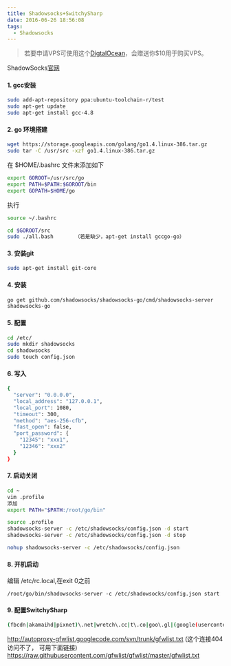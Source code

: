 ```yaml
---
title: Shadowsocks+SwitchySharp
date: 2016-06-26 18:56:08
tags:
  - Shadowsocks
---
```


> 若要申请VPS可使用这个[DigtalOcean](http://www.digitalocean.com/?refcode=a80753a9aac2)，会赠送你$10用于购买VPS。

ShadowSocks[官网](http://shadowsocks.org/en/download/servers.html)

#### 1. gcc安装

``` bash
sudo add-apt-repository ppa:ubuntu-toolchain-r/test
sudo apt-get update
sudo apt-get install gcc-4.8
```

#### 2. go 环境搭建

``` bash
wget https://storage.googleapis.com/golang/go1.4.linux-386.tar.gz
sudo tar -C /usr/src -xzf go1.4.linux-386.tar.gz
```

在 $HOME/.bashrc 文件末添加如下

``` bash
export GOROOT=/usr/src/go
export PATH=$PATH:$GOROOT/bin
export GOPATH=$HOME/go
```

执行

``` bash
source ~/.bashrc

cd $GOROOT/src
sudo ./all.bash       （若是缺少，apt-get install gccgo-go）
```

#### 3. 安装git

``` bash
sudo apt-get install git-core
```

#### 4. 安装

``` bash
go get github.com/shadowsocks/shadowsocks-go/cmd/shadowsocks-server
shadowsocks-go
```

#### 5. 配置

```bash
cd /etc/
sudo mkdir shadowsocks
cd shadowsocks
sudo touch config.json
```

#### 6. 写入

```bash
{
  "server": "0.0.0.0",
  "local_address": "127.0.0.1",
  "local_port": 1080,
  "timeout": 300,
  "method": "aes-256-cfb",
  "fast_open": false,
  "port_password": {
    "12345": "xxx1",
    "12346": "xxx2"
  }
}
```

#### 7. 启动关闭

```bash
cd ~
vim .profile
添加
export PATH="$PATH:/root/go/bin"

source .profile
shadowsocks-server -c /etc/shadowsocks/config.json -d start
shadowsocks-server -c /etc/shadowsocks/config.json -d stop

nohup shadowsocks-server -c /etc/shadowsocks/config.json
```

#### 8. 开机启动

编辑 /etc/rc.local,在exit 0之前

`/root/go/bin/shadowsocks-server -c /etc/shadowsocks/config.json start`

#### 9. 配置SwitchySharp

```bash
(fbcdn|akamaihd|pixnet)\.net|wretch\.cc|t\.co|goo\.gl|(google(usercontent|apis)*|chrome|staticflickr|imdb|ytimg|gstatic|html5rocks|amazonaws|github|tumblr|addthis|wordpress|blogger|(blog|app)spot|friendfeed|twitter|facebook|youtube|dropbox|feedburner|googleapis|android)\.com
```
<http://autoproxy-gfwlist.googlecode.com/svn/trunk/gfwlist.txt> (这个连接404访问不了， 可用下面链接)
<https://raw.githubusercontent.com/gfwlist/gfwlist/master/gfwlist.txt>
